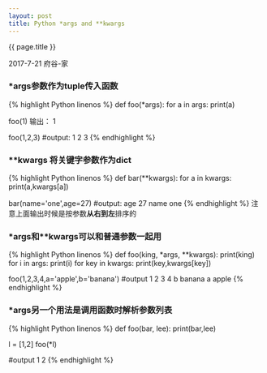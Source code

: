 ```yaml
---
layout: post
title: Python *args and **kwargs
---
```


{{ page.title }}

<p class="meta">2017-7-21 府谷-家 </p>

### \*args参数作为tuple传入函数
{% highlight Python linenos %}
def foo(*args):
    for a in args:
        print(a)

foo(1)
输出：
1

foo(1,2,3)
#output:
1 
2
3
{% endhighlight %}

### \*\*kwargs 将关键字参数作为dict
{% highlight Python linenos %}
def bar(**kwargs):
    for a in kwargs:
        print(a,kwargs[a])

bar(name='one',age=27)
#output:
age 27
name one
{% endhighlight %}
注意上面输出时候是按参数**从右到左**排序的

### \*args和\*\*kwargs可以和普通参数一起用
{% highlight Python linenos %}
def foo(king, *args, **kwargs):
    print(king)
    for i in args:
        print(i)
    for key in kwargs:
        print(key,kwargs[key])

foo(1,2,3,4,a='apple',b='banana')
#output
1
2
3
4
b banana
a apple
{% endhighlight %}

### \*args另一个用法是调用函数时解析参数列表
{% highlight Python linenos %}
def foo(bar, lee):
    print(bar,lee)

l = [1,2]
foo(*l)

#output
1 2
{% endhighlight %}
